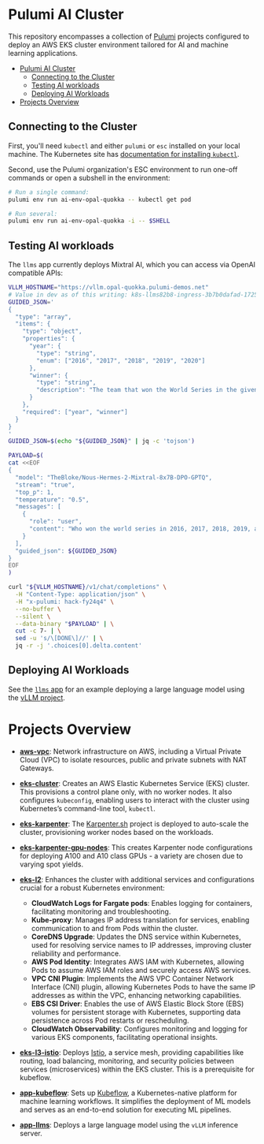 # Pulumi AI Cluster

This repository encompasses a collection of [Pulumi](https://www.pulumi.com/) projects configured to
deploy an AWS EKS cluster environment tailored for AI and machine learning applications.

- [Pulumi AI Cluster](#pulumi-ai-cluster)
  - [Connecting to the Cluster](#connecting-to-the-cluster)
  - [Testing AI workloads](#testing-ai-workloads)
  - [Deploying AI Workloads](#deploying-ai-workloads)
- [Projects Overview](#projects-overview)

## Connecting to the Cluster

First, you'll need `kubectl` and either `pulumi` or `esc` installed on your local machine. The
Kubernetes site has [documentation for installing
`kubectl`](https://kubernetes.io/docs/tasks/tools/).

Second, use the Pulumi organization's ESC environment to run one-off commands or open a subshell in
the environment:

```sh
# Run a single command:
pulumi env run ai-env-opal-quokka -- kubectl get pod

# Run several:
pulumi env run ai-env-opal-quokka -i -- $SHELL
```

## Testing AI workloads
The `llms` app currently deploys Mixtral AI, which you can access via OpenAI compatible APIs:

```sh
VLLM_HOSTNAME="https://vllm.opal-quokka.pulumi-demos.net"
# Value in dev as of this writing: k8s-llms82b8-ingress-3b7b0dafad-1725095714.us-west-2.elb.amazonaws.com
GUIDED_JSON='
{
  "type": "array",
  "items": {
    "type": "object",
    "properties": {
      "year": {
        "type": "string",
        "enum": ["2016", "2017", "2018", "2019", "2020"]
      },
      "winner": {
        "type": "string",
        "description": "The team that won the World Series in the given year."
      }
    },
    "required": ["year", "winner"]
  }
}
'
GUIDED_JSON=$(echo "${GUIDED_JSON}" | jq -c 'tojson')

PAYLOAD=$(
cat <<EOF
{
  "model": "TheBloke/Nous-Hermes-2-Mixtral-8x7B-DPO-GPTQ",
  "stream": "true",
  "top_p": 1,
  "temperature": "0.5",
  "messages": [
    {
      "role": "user",
      "content": "Who won the world series in 2016, 2017, 2018, 2019, and 2020?"
    }
  ],
  "guided_json": ${GUIDED_JSON}
}
EOF
)

curl "${VLLM_HOSTNAME}/v1/chat/completions" \
  -H "Content-Type: application/json" \
  -H "x-pulumi: hack-fy24q4" \
  --no-buffer \
  --silent \
  --data-binary "$PAYLOAD" | \
  cut -c 7- | \
  sed -u 's/\[DONE\]//' | \
  jq -r -j '.choices[0].delta.content'
```

## Deploying AI Workloads

See the [`llms` app](./infra/app-llms/index.ts) for an example deploying a large language model
using the [vLLM project](https://github.com/vllm-project/vllm).

# Projects Overview

- **[aws-vpc](infra/aws-vpc/index.ts)**: Network infrastructure on AWS, including a Virtual Private Cloud
  (VPC) to isolate resources, public and private subnets with NAT Gateways.

- **[eks-cluster](infra/eks-cluster/index.ts)**: Creates an AWS Elastic Kubernetes Service (EKS) cluster.
  This provisions a control plane only, with no worker nodes. It also configures `kubeconfig`,
  enabling users to interact with the cluster using Kubernetes’s command-line tool, `kubectl`.

- **[eks-karpenter](infra/eks-karpenter/index.ts)**: The [Karpenter.sh](infra/https://karpenter.sh/) project is
  deployed to auto-scale the cluster, provisioning worker nodes based on the workloads.

- **[eks-karpenter-gpu-nodes](infra/eks-karpenter/index.ts)**: This creates Karpenter node configurations
  for deploying A100 and A10 class GPUs - a variety are chosen due to varying spot yields.

- **[eks-l2](infra/eks-l2/index.ts)**: Enhances the cluster with additional services and configurations
  crucial for a robust Kubernetes environment:

  - **CloudWatch Logs for Fargate pods**: Enables logging for containers, facilitating monitoring
    and troubleshooting.
  - **Kube-proxy**: Manages IP address translation for services, enabling communication to and from
    Pods within the cluster.
  - **CoreDNS Upgrade**: Updates the DNS service within Kubernetes, used for resolving service names
    to IP addresses, improving cluster reliability and performance.
  - **AWS Pod Identity**: Integrates AWS IAM with Kubernetes, allowing Pods to assume AWS IAM roles
    and securely access AWS services.
  - **VPC CNI Plugin**: Implements the AWS VPC Container Network Interface (CNI) plugin, allowing
    Kubernetes Pods to have the same IP addresses as within the VPC, enhancing networking
    capabilities.
  - **EBS CSI Driver**: Enables the use of AWS Elastic Block Store (EBS) volumes for persistent
    storage with Kubernetes, supporting data persistence across Pod restarts or rescheduling.
  - **CloudWatch Observability**: Configures monitoring and logging for various EKS components,
    facilitating operational insights.

- **[eks-l3-istio](infra/eks-l3-istio/index.ts)**: Deploys [Istio](https://istio.io/), a service
  mesh, providing capabilities like routing, load balancing, monitoring, and security policies
  between services (microservices) within the EKS cluster. This is a prerequisite for kubeflow.

- **[app-kubeflow](infra/app-kubeflow/index.ts)**: Sets up [Kubeflow](https://www.kubeflow.org/), a
  Kubernetes-native platform for machine learning workflows. It simplifies the deployment of ML
  models and serves as an end-to-end solution for executing ML pipelines.

- **[app-llms](infra/app-llms/index.ts)**: Deploys a large language model using the `vLLM` inference
  server.

